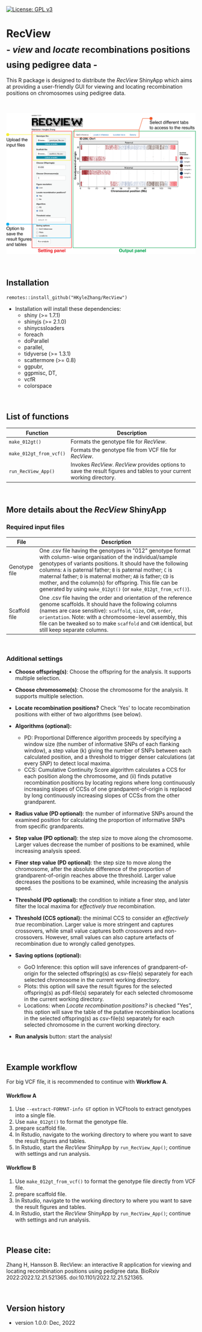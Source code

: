 [![License: GPL v3](https://img.shields.io/badge/License-GPLv3-blue.svg)](https://www.gnu.org/licenses/gpl-3.0)

# RecView<br><sub>- _view_ and _locate_ recombinations positions using pedigree data -</sub>

This R package is designed to distribute the _RecView_ ShinyApp which aims at providing a user-friendly GUI for viewing and locating recombination positions on chromosomes using pedigree data.

<br>

![](https://github.com/HKyleZhang/Thesis_Figure_and_Supplementary/blob/main/3.Paper-III_RecView/Figure/Figure_06.png)

<br>

## Installation

`remotes::install_github("HKyleZhang/RecView")`

+ Installation will install these dependencies: 
  * shiny (>= 1.7.1)
  * shinyjs (>= 2.1.0)
  * shinycssloaders
  * foreach
  * doParallel 
  * parallel,
  * tidyverse (>= 1.3.1)
  * scattermore (>= 0.8) 
  * ggpubr, 
  * ggpmisc, DT, 
  * vcfR 
  * colorspace

<br>

## List of functions

Function  | Description
----------|------------
`make_012gt()` | Formats the genotype file for _RecView_.
`make_012gt_from_vcf()` | Formats the genotype file from VCF file for _RecView_.
`run_RecView_App()` | Invokes _RecView_. _RecView_ provides options to save the result figures and tables to your current working directory.

<br>

## More details about the _RecView_ ShinyApp
### Required input files

File          | Description
--------------|-------------
Genotype file | One .csv file having the genotypes in "012" genotype format with column-wise organisation of the individual/sample genotypes of variants positions. It should have the following columns: `A` is paternal father; `B` is paternal mother; `C` is maternal father; `D` is maternal mother; `AB` is father; `CD` is mother, and the column(s) for offspring. This file can be generated by using `make_012gt()` (or `make_012gt_from_vcf()`).
Scaffold file | One .csv file having the order and orientation of the reference genome scaffolds. It should have the following columns (names are case sensitive): `scaffold`, `size`,	`CHR`, `order`, `orientation`. Note: with a chromosome-level assembly, this file can be tweaked so to make `scaffold` and `CHR` identical, but still keep separate columns.

<br>

### Additional settings
* __Choose offspring(s)__: Choose the offspring for the analysis. It supports multiple selection.

* __Choose chromosome(s)__: Choose the chromosome for the analysis. It supports multiple selection.

* __Locate recombination positions?__ Check 'Yes' to locate recombination positions with either of two algorithms (see below).

* __Algorithms (optional):__ 
  + PD: Proportional Difference algorithm proceeds by specifying a window size (the number of informative SNPs of each flanking window), a step value (k) giving the number of SNPs between each calculated position, and a threshold to trigger denser calculations (at every SNP) to detect local maxima.
  + CCS: Cumulative Continuity Score algorithm calculates a CCS for each position along the chromosome, and (ii) finds putative recombination positions by locating regions where long continuously increasing slopes of CCSs of one grandparent-of-origin is replaced by long continuously increasing slopes of CCSs from the other grandparent. 

* __Radius value (PD optional)__: the number of informative SNPs around the examined position for calculating the proportion of informative SNPs from specific grandparents.

* __Step value (PD optional)__: the step size to move along the chromosome. Larger values decrease the number of positions to be examined, while increasing analysis speed.

* __Finer step value (PD optional)__: the step size to move along the chromosome, after the absolute difference of the proportion of grandparent-of-origin reaches above the threshold. Larger value decreases the positions to be examined, while increasing the analysis speed.

* __Threshold (PD optional):__ the condition to initiate a finer step, and later filter the local maxima for _effectively true_ recombination.

* __Threshold (CCS optional):__ the minimal CCS to consider an _effectively true_ recombination. Larger value is more stringent and captures crossovers, while small value captures both crossovers and non-crossovers. However, small values can also capture artefacts of recombination due to wrongly called genotypes.

* __Saving options (optional):__ 
  + GoO Inference: this option will save inferences of grandparent-of-origin for the selected offspring(s) as csv-file(s) separately for each selected chromosome in the current working directory. 
  + Plots: this option will save the result figures for the selected offspring(s) as pdf-file(s) separately for each selected chromosome in the current working directory.
  + Locations: when _Locate recombination positions?_ is checked "Yes", this option will save the table of the putative recombination locations in the selected offspring(s) as csv-file(s) separately for each selected chromosome in the current working directory.

* __Run analysis__ button: start the analysis!

<br>

## Example workflow
For big VCF file, it is recommended to continue with __Workflow A__.

#### __Workflow A__
  1. Use `--extract-FORMAT-info GT` option in VCFtools to extract genotypes into a single file.
  2. Use `make_012gt()` to format the genotype file. 
  3. prepare scaffold file.
  4. In Rstudio, navigate to the working directory to where you want to save the result figures and tables.
  5. In Rstudio, start the _RecView_ ShinyApp by `run_RecView_App()`; continue with settings and run analysis.

#### __Workflow B__
  1.  Use `make_012gt_from_vcf()` to format the genotype file directly from VCF file. 
  2. prepare scaffold file.
  3. In Rstudio, navigate to the working directory to where you want to save the result figures and tables.
  4. In Rstudio, start the _RecView_ ShinyApp by `run_RecView_App()`; continue with settings and run analysis.
  
<br>

## Please cite:

Zhang H, Hansson B. RecView: an interactive R application for viewing and locating recombination positions using pedigree data. BioRxiv 2022:2022.12.21.521365. doi:10.1101/2022.12.21.521365.

<br>

## Version history
+ version 1.0.0: Dec, 2022
